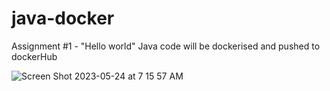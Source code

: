 # java-docker
Assignment #1 - "Hello world" Java code will be dockerised and pushed to dockerHub


![Screen Shot 2023-05-24 at 7 15 57 AM](https://github.com/ron8cr/java-docker/assets/124076577/e716f188-6460-4183-9f96-4d57d9b8f64b)
